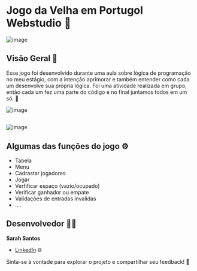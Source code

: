 # Jogo da Velha em Portugol Webstudio 👾

![image](https://github.com/sarahsantos0/Jogo-da-velha/assets/73093949/95e356cd-c62a-436d-ae98-c73041a391df)

## Visão Geral 📝
Esse jogo foi desenvolvido durante uma aula sobre lógica de programação no meu estágio, com a intenção aprimorar e também entender como cada um desenvolve sua própria lógica. Foi uma atividade realizada em grupo, então cada um fez uma parte do código e no final juntamos todos em um só. 💭


![image](https://github.com/sarahsantos0/Jogo-da-velha/assets/73093949/13ecd05b-cac0-4d84-87f4-314db26e5505)
##
##
![image](https://github.com/sarahsantos0/Jogo-da-velha/assets/73093949/e370f7bd-5974-4ad6-8763-6b743ee40d13)

## Algumas das funções do jogo ⚙️
- Tabela
- Menu
- Cadrastar jogadores
- Jogar
- Verfificar espaço (vazio/ocupado)
- Verificar ganhador ou empate
- Validaçôes de entradas invalidas
- ....

## Desenvolvedor 👩‍💻

**Sarah Santos**  

- [LinkedIn](https://www.linkedin.com/in/sarah-santos-1977b5279/) 🌐

Sinta-se à vontade para explorar o projeto e compartilhar seu feedback! 🚀

